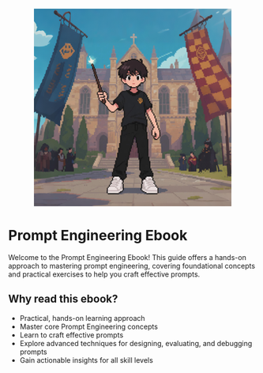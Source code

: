 <p align="center">
  <img src="https://raw.githubusercontent.com/stancsz/prompt-engineering/refs/heads/main/prompt-engineering-ebook/cover.png" alt="Prompt Engineering Ebook Cover" width="400" height="400">
</p>

# Prompt Engineering Ebook
Welcome to the Prompt Engineering Ebook! This guide offers a hands-on approach to mastering prompt engineering, covering foundational concepts and practical exercises to help you craft effective prompts.

## Why read this ebook?
- Practical, hands-on learning approach
- Master core Prompt Engineering concepts
- Learn to craft effective prompts
- Explore advanced techniques for designing, evaluating, and debugging prompts
- Gain actionable insights for all skill levels
